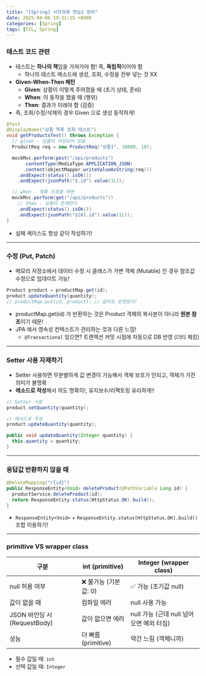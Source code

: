 ```yaml
---
title: "[Spring] 사전과제 연습2 정리"
date: 2025-04-06 19:31:15 +0900
categories: [Spring]
tags: [TIL, Spring]
---
```

### 테스트 코드 관련
- 테스트는 **하나의 책**임을 가져가야 함! 즉, **독립적**이어야 함
  - 하나의 테스트 메소드에 생성, 조회, 수정을 전부 넣는 것 XX
- **Given-When-Then 패턴**
  - **Given**: 상황이 이렇게 주어졌을 때 (초기 상태, 준비)
  - **When**: 이 동작을 했을 때 (행위)
  - **Then**: 결과가 이래야 함 (검증)
- 즉, 조회/수정/삭제의 경우 Given 으로 생성 동작하게!

```java
@Test
@DisplayName("상품 목록 조회 테스트")
void getProductsTest() throws Exception {
  // given - 상품이 저장되어 있음
  ProductReq req = new ProductReq("상품1", 10000, 10);

  mockMvc.perform(post("/api/products")
      .contentType(MediaType.APPLICATION_JSON)
      .content(objectMapper.writeValueAsString(req)))
    .andExpect(status().isOk())
    .andExpect(jsonPath("$.id").value(1L));

  // when - 목록 조회를 하면
  mockMvc.perform(get("/api/products"))
    // then - 상품이 존재한다
    .andExpect(status().isOk())
    .andExpect(jsonPath("$[0].id").value(1L));
}

```

- 실패 케이스도 항상 같이 작성하기!

---

### 수정 (Put, Patch)
- 메모리 저장소에서 데이터 수정 시 클래스가 가변 객체 (Mutable) 인 경우 참조값 수정으로 업데이트 가능!

```java
Product product = productMap.get(id);
product.updateQuantity(quantity);
// productMap.put(id, product); // 없어도 반영된다!

```

- productMap.get(id) 가 반환하는 것은 Product 객체의 복사본이 아니라 **원본 참조**이기 때문!
- JPA 에서 영속성 컨텍스트가 관리하는 것과 다른 느낌!
  - `@Transactional` 있으면? 트랜잭션 커밋 시점에 자동으로 DB 반영 (더티 체킹)

---
### Setter 사용 자제하기
- Setter 사용하면 무분별하게 값 변경이 가능해서 객체 보호가 안되고, 객체가 가진 의미가 불명확
- **메소드로 작성**해서 의도 명확히!, 유지보수/리팩토링 유리하게!!

```java
// Setter 사용
product.setQuantity(quantity);

// 메서드로 작성
product.updateQuantity(quantity);

public void updateQuantity(Integer quantity) {
  this.quantity = quantity;
}
```

---
### 응답값 반환하지 않을 때

```java
@DeleteMapping("/{id}")
public ResponseEntity<Void> deleteProduct(@PathVariable Long id) {
  productService.deleteProduct(id);
  return ResponseEntity.status(HttpStatus.OK).build();
}

```

- `ResponseEntity<Void>` + `ResponseEntity.status(HttpStatus.OK).build()` 조합 이용하기!

---
### primitive VS wrapper class

| 구분 | int (primitive) | Integer (wrapper class) |
|------|----------------|--------------------------|
| null 허용 여부 | ❌ 불가능 (기본값: 0) | ✅ 가능 (초기값 null) |
| 값이 없을 때 | 컴파일 에러 | null 사용 가능 |
| JSON 바인딩 시 (RequestBody) | 값이 없으면 에러 | null 가능 (근데 null 넘어오면 예외 터짐) |
| 성능 | 더 빠름 (primitive) | 약간 느림 (객체니까) |


- 필수 값일 때: `int`
- 선택 값일 때: `Integer`
